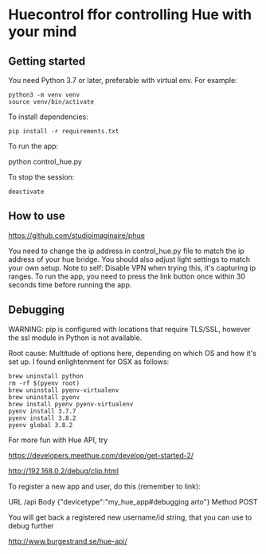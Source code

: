 # Huecontrol ffor controlling Hue with your mind

## Getting started

You need Python 3.7 or later, preferable with virtual env. For example:

```
python3 -m venv venv
source venv/bin/activate
```

To install dependencies:

````
pip install -r requirements.txt
````

To run the app:

python control_hue.py

To stop the session:

```
deactivate
```

## How to use

https://github.com/studioimaginaire/phue

You need to change the ip address in control_hue.py file to match the ip address of your hue bridge.
You should also adjust light settings to match your own setup.
Note to self: Disable VPN when trying this, it's capturing ip ranges.
To run the app, you need to press the link button once within 30 seconds time before running the app.

## Debugging

WARNING: pip is configured with locations that require TLS/SSL, however the ssl module in Python is not available.

Root cause: Multitude of options here, depending on which OS and how it's set up. I found enlightenment for OSX as follows:

```
brew uninstall python
rm -rf $(pyenv root)
brew uninstall pyenv-virtualenv   
brew uninstall pyenv
brew install pyenv pyenv-virtualenv
pyenv install 3.7.7
pyenv install 3.8.2
pyenv global 3.8.2
```

For more fun with Hue API, try 

https://developers.meethue.com/develop/get-started-2/

http://192.168.0.2/debug/clip.html

To register a new app and user, do this (remember to link):

URL	/api
Body	{"devicetype":"my_hue_app#debugging arto"}
Method	POST

You will get back a registered new username/id string, that you can use to debug further

http://www.burgestrand.se/hue-api/


